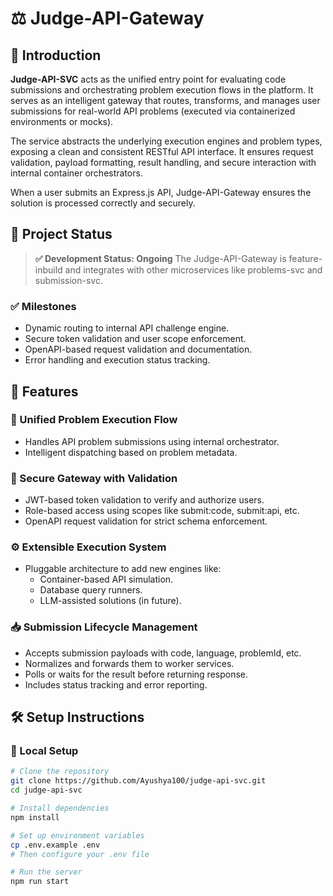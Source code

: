 # ⚖️ Judge-API-Gateway

## 🧩 Introduction
**Judge-API-SVC** acts as the unified entry point for evaluating code submissions and orchestrating problem execution flows in the platform. It serves as an intelligent gateway that routes, transforms, and manages user submissions for real-world API problems (executed via containerized environments or mocks).

The service abstracts the underlying execution engines and problem types, exposing a clean and consistent RESTful API interface. It ensures request validation, payload formatting, result handling, and secure interaction with internal container orchestrators.

When a user submits an Express.js API, Judge-API-Gateway ensures the solution is processed correctly and securely.

## 📌 Project Status

> **✅ Development Status: Ongoing**
The Judge-API-Gateway is feature-inbuild and integrates with other microservices like problems-svc and submission-svc.
### ✅ Milestones
- Dynamic routing to internal API challenge engine.
- Secure token validation and user scope enforcement.
- OpenAPI-based request validation and documentation.
- Error handling and execution status tracking.

## 🚀 Features
### 🔁 Unified Problem Execution Flow
- Handles API problem submissions using internal orchestrator.
- Intelligent dispatching based on problem metadata.
### 🔐 Secure Gateway with Validation
- JWT-based token validation to verify and authorize users.
- Role-based access using scopes like submit:code, submit:api, etc.
- OpenAPI request validation for strict schema enforcement.
### ⚙️ Extensible Execution System
- Pluggable architecture to add new engines like:
  - Container-based API simulation.
  - Database query runners.
  - LLM-assisted solutions (in future).
### 📥 Submission Lifecycle Management
- Accepts submission payloads with code, language, problemId, etc.
- Normalizes and forwards them to worker services.
- Polls or waits for the result before returning response.
- Includes status tracking and error reporting.

## 🛠️ Setup Instructions

### 🚀 Local Setup

```bash
# Clone the repository
git clone https://github.com/Ayushya100/judge-api-svc.git
cd judge-api-svc

# Install dependencies
npm install

# Set up environment variables
cp .env.example .env
# Then configure your .env file

# Run the server
npm run start
```